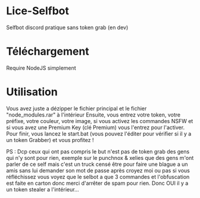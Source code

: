 # Lice-Selfbot
Selfbot discord pratique sans token grab (en dev)
# Téléchargement
Require NodeJS simplement
# Utilisation 
Vous avez juste a dézipper le fichier principal et le fichier "node_modules.rar" à l'intérieur
Ensuite, vous entrez votre token, votre préfixe, votre couleur, votre image, si vous activez les commandes NSFW et si vous avez une Premium Key (clé Premium) vous l'entrez pour l'activer.
Pour finir, vous lancez le start.bat (vous pouvez l'éditer pour vérifier si il y a un token Grabber) et vous profitez !

PS : Dcp ceux qui ont pas compris le but n'est pas de token grab des gens qui n'y sont pour rien, exemple sur le punchnox & xelies que des gens m'ont parler de ce self mais c'est un truck censé être pour faire une blague a un amis sans lui demander son mot de passe après croyez moi ou pas si vous réfléchissez vous voyez que le selbot a que 3 commandes et l'obfuscation est faite en carton donc merci d'arrêter de spam pour rien. Donc OUI il y a un token stealer a l'intérieur...
